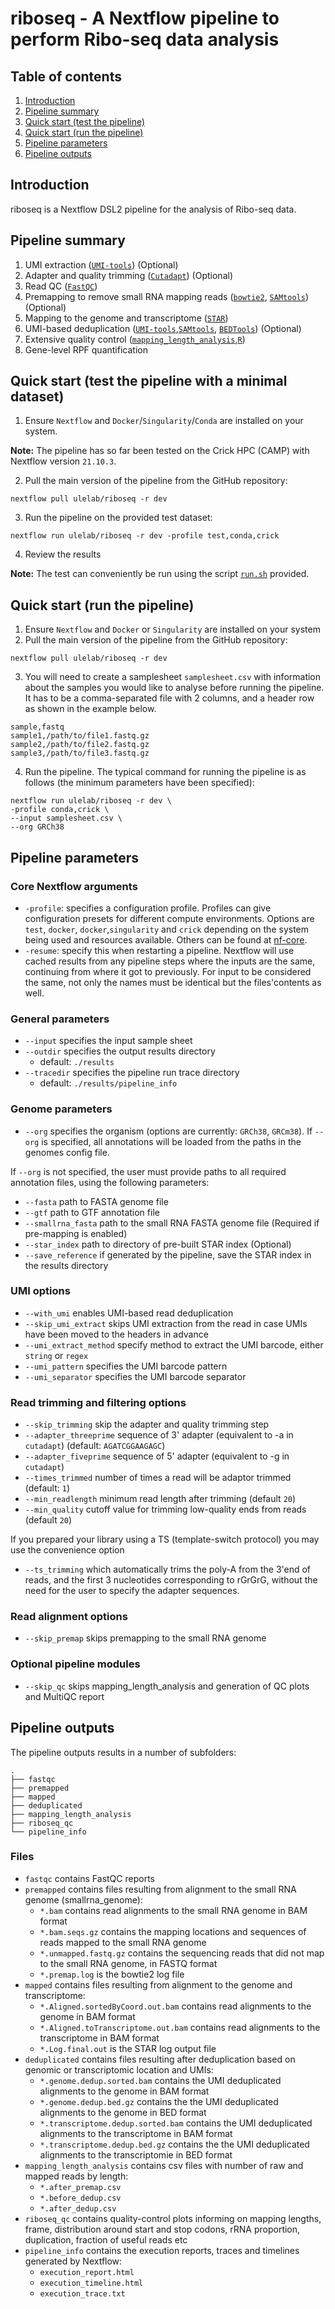# riboseq - A Nextflow pipeline to perform Ribo-seq data analysis

## Table of contents

1. [Introduction](#introduction)
2. [Pipeline summary](#pipeline-summary)
3. [Quick start (test the pipeline)](#quick-start-testing)
4. [Quick start (run the pipeline)](#quick-start-running)
5. [Pipeline parameters](#pipeline-parameters)
6. [Pipeline outputs](#pipeline-outputs)

## Introduction

riboseq is a Nextflow DSL2 pipeline for the analysis of Ribo-seq data.

## Pipeline summary

1. UMI extraction ([`UMI-tools`](https://umi-tools.readthedocs.io/en/latest/)) (Optional)
2. Adapter and quality trimming ([`Cutadapt`](https://cutadapt.readthedocs.io)) (Optional)
3. Read QC ([`FastQC`](https://www.bioinformatics.babraham.ac.uk/projects/fastqc/))
4. Premapping to remove small RNA mapping reads ([`bowtie2`](), [`SAMtools`](https://sourceforge.net/projects/samtools/files/samtools/)) (Optional)
5. Mapping to the genome and transcriptome ([`STAR`](https://github.com/alexdobin/STAR))
6. UMI-based deduplication ([`UMI-tools`](https://umi-tools.readthedocs.io/en/latest/),[`SAMtools`](https://sourceforge.net/projects/samtools/files/samtools/), [`BEDTools`](https://github.com/arq5x/bedtools2/)) (Optional)
7. Extensive quality control ([`mapping_length_analysis`](https://pypi.org/project/mapping-length-analysis/),[`R`](https://www.r-project.org/))
8. Gene-level RPF quantification

## Quick start (test the pipeline with a minimal dataset)

1. Ensure `Nextflow` and `Docker`/`Singularity`/`Conda` are installed on your system.

**Note:** The pipeline has so far been tested on the Crick HPC (CAMP) with Nextflow version `21.10.3`.

2. Pull the main version of the pipeline from the GitHub repository:

```
nextflow pull ulelab/riboseq -r dev
```

3. Run the pipeline on the provided test dataset:

```
nextflow run ulelab/riboseq -r dev -profile test,conda,crick
```

4. Review the results

**Note:** The test can conveniently be run using the script [`run.sh`](https://github.com/ulelab/riboseq/blob/dev/run.sh) provided.


## Quick start (run the pipeline)

1. Ensure `Nextflow` and `Docker` or `Singularity` are installed on your system
2. Pull the main version of the pipeline from the GitHub repository:

```
nextflow pull ulelab/riboseq -r dev
```

3. You will need to create a samplesheet `samplesheet.csv` with information about the samples you would like to analyse before running the pipeline. It has to be a comma-separated file with 2 columns, and a header row as shown in the example below. 


```
sample,fastq
sample1,/path/to/file1.fastq.gz
sample2,/path/to/file2.fastq.gz
sample3,/path/to/file3.fastq.gz
```

4. Run the pipeline. The typical command for running the pipeline is as follows (the minimum parameters have been specified):

```
nextflow run ulelab/riboseq -r dev \
-profile conda,crick \
--input samplesheet.csv \
--org GRCh38
```

## Pipeline parameters

### Core Nextflow arguments

- `-profile`: specifies a configuration profile. Profiles can give configuration presets for different compute environments. Options are `test`, `docker`, `docker`,`singularity` and `crick` depending on the system being used and resources available. Others can be found at [nf-core](https://github.com/nf-core/configs).
- `-resume`: specify this when restarting a pipeline. Nextflow will use cached results from any pipeline steps where the inputs are the same, continuing from where it got to previously. For input to be considered the same, not only the names must be identical but the files'contents as well.

### General parameters

- `--input` specifies the input sample sheet
- `--outdir` specifies the output results directory
    - default: `./results`
- `--tracedir` specifies the pipeline run trace directory
    - default: `./results/pipeline_info`

### Genome parameters

- `--org` specifies the organism (options are currently: `GRCh38`, `GRCm38`).
If `--org` is specified, all annotations will be loaded from the paths in the genomes config file.

If `--org` is not specified, the user must provide paths to all required annotation files, using the following parameters:

- `--fasta` path to FASTA genome file
- `--gtf` path to GTF annotation file
- `--smallrna_fasta` path to the small RNA FASTA genome file (Required if pre-mapping is enabled)
- `--star_index` path to directory of pre-built STAR index (Optional)
- `--save_reference` if generated by the pipeline, save the STAR index in the results directory

### UMI options

- `--with_umi` enables UMI-based read deduplication
- `--skip_umi_extract` skips UMI extraction from the read in case UMIs have been moved to the headers in advance
- `--umi_extract_method` specify method to extract the UMI barcode, either `string` or `regex`
- `--umi_pattern` specifies the UMI barcode pattern
- `--umi_separator` specifies the UMI barcode separator

### Read trimming and filtering options

- `--skip_trimming` skip the adapter and quality trimming step
- `--adapter_threeprime` sequence of 3' adapter (equivalent to -a in `cutadapt`) (default: `AGATCGGAAGAGC`)
- `--adapter_fiveprime` sequence of 5' adapter (equivalent to -g in `cutadapt`)
- `--times_trimmed` number of times a read will be adaptor trimmed (default: `1`)
- `--min_readlength` minimum read length after trimming (default `20`)
- `--min_quality` cutoff value for trimming low-quality ends from reads (default `20`)

If you prepared your library using a TS (template-switch protocol) you may use the convenience option
- `--ts_trimming` which automatically trims the poly-A from the 3'end of reads, and the first 3 nucleotides corresponding to rGrGrG, without the need for the user to specify the adapter sequences. 


### Read alignment options

- `--skip_premap` skips premapping to the small RNA genome

### Optional pipeline modules

- `--skip_qc` skips mapping_length_analysis and generation of QC plots and MultiQC report

## Pipeline outputs

The pipeline outputs results in a number of subfolders:

```
.
├── fastqc
├── premapped
├── mapped
├── deduplicated
├── mapping_length_analysis
├── riboseq_qc
└── pipeline_info
```

### Files

- `fastqc` contains FastQC reports
- `premapped` contains files resulting from alignment to the small RNA genome (smallrna_genome):
    - `*.bam` contains read alignments to the small RNA genome in BAM format
    - `*.bam.seqs.gz` contains the mapping locations and sequences of reads mapped to the small RNA genome
    - `*.unmapped.fastq.gz` contains the sequencing reads that did not map to the small RNA genome, in FASTQ format
    - `*.premap.log` is the bowtie2 log file
- `mapped` contains files resulting from alignment to the genome and transcriptome:
    - `*.Aligned.sortedByCoord.out.bam` contains read alignments to the genome in BAM format
    - `*.Aligned.toTranscriptome.out.bam` contains read alignments to the transcriptome in BAM format
    - `*.Log.final.out` is the STAR log output file
- `deduplicated` contains files resulting after deduplication based on genomic or transcriptomic location and UMIs:
    - `*.genome.dedup.sorted.bam` contains the UMI deduplicated alignments to the genome in BAM format
    - `*.genome.dedup.bed.gz` contains the the UMI deduplicated alignments to the genome in BED format
    - `*.transcriptome.dedup.sorted.bam` contains the UMI deduplicated alignments to the transcriptome in BAM format
    - `*.transcriptome.dedup.bed.gz` contains the the UMI deduplicated alignments to the transcriptomie in BED format
- `mapping_length_analysis` contains csv files with number of raw and mapped reads by length:
    - `*.after_premap.csv` 
    - `*.before_dedup.csv` 
    - `*.after_dedup.csv`
- `riboseq_qc` contains quality-control plots informing on mapping lengths, frame, distribution around start and stop codons, rRNA proportion, duplication, fraction of useful reads etc
- `pipeline_info` contains the execution reports, traces and timelines generated by Nextflow:
    - `execution_report.html`
    - `execution_timeline.html`
    - `execution_trace.txt`
